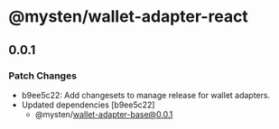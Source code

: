 # @mysten/wallet-adapter-react

## 0.0.1

### Patch Changes

- b9ee5c22: Add changesets to manage release for wallet adapters.
- Updated dependencies [b9ee5c22]
  - @mysten/wallet-adapter-base@0.0.1
